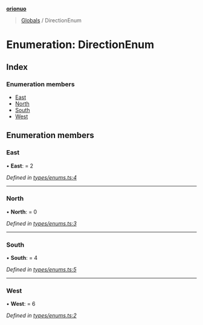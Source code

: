 **[orionuo](../README.md)**

> [Globals](../globals.md) / DirectionEnum

# Enumeration: DirectionEnum

## Index

### Enumeration members

* [East](directionenum.md#east)
* [North](directionenum.md#north)
* [South](directionenum.md#south)
* [West](directionenum.md#west)

## Enumeration members

### East

•  **East**:  = 2

*Defined in [types/enums.ts:4](https://github.com/msviha/orionuo/blob/692d718/src/types/enums.ts#L4)*

___

### North

•  **North**:  = 0

*Defined in [types/enums.ts:3](https://github.com/msviha/orionuo/blob/692d718/src/types/enums.ts#L3)*

___

### South

•  **South**:  = 4

*Defined in [types/enums.ts:5](https://github.com/msviha/orionuo/blob/692d718/src/types/enums.ts#L5)*

___

### West

•  **West**:  = 6

*Defined in [types/enums.ts:2](https://github.com/msviha/orionuo/blob/692d718/src/types/enums.ts#L2)*
